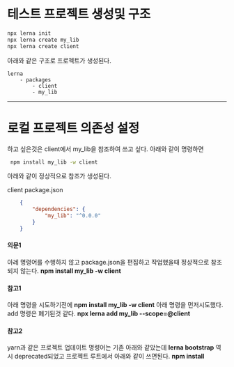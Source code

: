 테스트 프로젝트 생성및 구조
====================
```bash
npx lerna init  
npx lerna create my_lib
npx lerna create client
```

아래와 같은 구조로 프로젝트가 생성된다.

```
lerna 
    - packages 
        - client
        - my_lib
```
---

로컬 프로젝트 의존성 설정
====================

하고 싶은것은
client에서 my_lib을 참조하여 쓰고 싶다. 
아래와 같이 명령하면 

```bash
 npm install my_lib -w client  
```

아래와 같이 정상적으로 참조가 생성된다.

client package.json
```json
    {
        "dependencies": {
            "my_lib": "^0.0.0"
        }
    }
```

#### 의문1
아레 명령어를 수행하지 않고 package.json을 편집하고 작업했을때 정상적으로 참조되지 않는다. 
__npm install my_lib -w client__ 

#### 참고1
아래 명령을 시도하기전에 
__npm install my_lib -w client__ 
아래 명령을 먼저시도했다. add 명령은 폐기된것 같다.
__npx lerna add my_lib --scope=@client__

#### 참고2
yarn과 같은 프로젝트 업데이트 명령어는 기존 아래와 같았는데 
__lerna bootstrap__
역시 deprecated되었고 프로젝트 루트에서 아래와 같이 쓰면된다.
__npm install__

